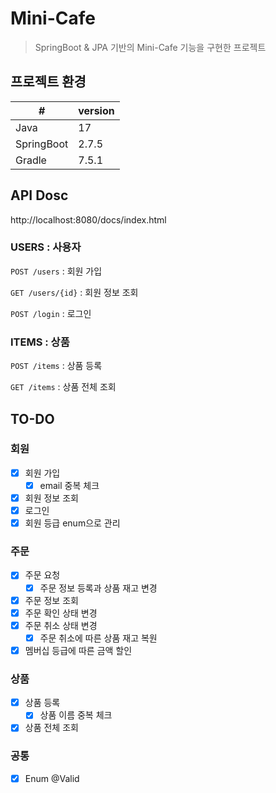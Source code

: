 # Mini-Cafe

> SpringBoot & JPA 기반의 Mini-Cafe 기능을 구현한 프로젝트

## 프로젝트 환경

| #          | version |
|------------|---------|
| Java       | 17      |
| SpringBoot | 2.7.5   |
| Gradle     | 7.5.1   |

## API Dosc

http://localhost:8080/docs/index.html

### USERS : 사용자

`POST /users` : 회원 가입

`GET /users/{id}` : 회원 정보 조회

`POST /login` : 로그인

### ITEMS : 상품

`POST /items` : 상품 등록

`GET /items` : 상품 전체 조회

## TO-DO

### 회원

- [X] 회원 가입
    - [X] email 중복 체크
- [X] 회원 정보 조회
- [X] 로그인
- [X] 회원 등급 enum으로 관리

### 주문

- [x] 주문 요청
    - [X] 주문 정보 등록과 상품 재고 변경
- [X] 주문 정보 조회
- [X] 주문 확인 상태 변경
- [X] 주문 취소 상태 변경
    - [X] 주문 취소에 따른 상품 재고 복원
- [X] 멤버십 등급에 따른 금액 할인

### 상품

- [X] 상품 등록
    - [X] 상품 이름 중복 체크
- [X] 상품 전체 조회

### 공통

- [X] Enum @Valid
